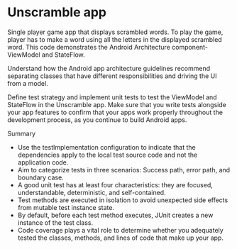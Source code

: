 Unscramble app
=================================

Single player game app that displays scrambled words. To play the game, player has to make a
word using all the letters in the displayed scrambled word.
This code demonstrates the Android Architecture component- ViewModel and StateFlow.

Understand how the Android app architecture guidelines recommend separating classes that have 
different responsibilities and driving the UI from a model.


Define test strategy and implement unit tests to test the ViewModel and StateFlow in the Unscramble app. 
Make sure that you write tests alongside your app features to confirm that your apps work properly 
throughout the development process, as you continue to build Android apps.

Summary
- Use the testImplementation configuration to indicate that the dependencies apply to the local test source code and not the application code.
- Aim to categorize tests in three scenarios: Success path, error path, and boundary case.
- A good unit test has at least four characteristics: they are focused, understandable, deterministic, and self-contained.
- Test methods are executed in isolation to avoid unexpected side effects from mutable test instance state.
- By default, before each test method executes, JUnit creates a new instance of the test class.
- Code coverage plays a vital role to determine whether you adequately tested the classes, methods, and lines of code that make up your app.